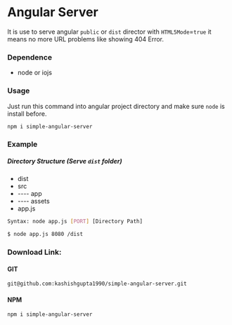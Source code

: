 # Angular Server

It is use to serve angular `public` or `dist` director with `HTML5Mode`=`true` it means no more URL problems like showing 404 Error.

### Dependence 
  - node or iojs

### Usage 
Just run this command into angular project directory and make sure `node` is install before.
```sh
npm i simple-angular-server
```
 
### Example
#####  Directory Structure (Serve `dist` folder)
  - dist
  - src
  - ---- app
  - ---- assets
  - app.js
  
```sh
Syntax: node app.js [PORT] [Directory Path]
```

```sh
$ node app.js 8080 /dist
```
### Download Link:
#### GIT
```sh
git@github.com:kashishgupta1990/simple-angular-server.git
```

#### NPM
```sh
npm i simple-angular-server
```